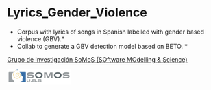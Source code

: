 # Lyrics_Gender_Violence
* Corpus with lyrics of songs in Spanish labelled with gender based violence (GBV).*
* Collab to generate a GBV detection model based on BETO. *




[Grupo de Investigación SoMoS (SOftware MOdelling & Science)](https://dsi.face.ubiobio.cl/somos/)

<img src="./images/somos_ubb.jpeg" width="150px" /> 
